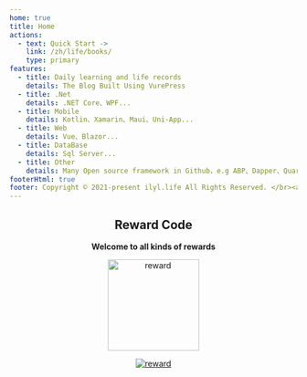 ```yaml
---
home: true
title: Home
actions:
  - text: Quick Start ->
    link: /zh/life/books/
    type: primary
features:
  - title: Daily learning and life records
    details: The Blog Built Using VurePress
  - title: .Net
    details: .NET Core、WPF...
  - title: Mobile
    details: Kotlin、Xamarin、Maui、Uni-App...
  - title: Web
    details: Vue、Blazor...
  - title: DataBase
    details: Sql Server...
  - title: Other
    details: Many Open source framework in Github，e.g ABP、Dapper、Quartz.Net、NLog..
footerHtml: true
footer: Copyright © 2021-present ilyl.life All Rights Reserved. </br><a href="http://beian.miit.gov.cn" target="_blank">苏ICP备2021053735号-1</a>&nbsp;&nbsp;<img  src="备案图标.png" alt="公网备案"/>&nbsp;&nbsp;<a href="http://www.beian.gov.cn/portal/registerSystemInfo?recordcode=32118302000302" target="_blank">苏公网安备32118302000302号</a> 
---
```


<div style="text-align:center;">

## Reward Code

**Welcome to all kinds of  rewards**

<img width="160" height="160" :src="$withBase('/images/reward.png')" alt="reward"/>

[![reward](https://badgen.net/github/last-commit/TgT982474256/blog/main)](https://ilyl.life/)
</div>
